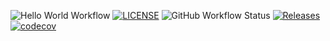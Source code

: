 ![Hello World Workflow](https://img.shields.io/github/actions/workflow/status/40794417KaungKhantPaing/sem/main.yml?branch=master&label=Master%20Build&style=flat-square)
[![LICENSE](https://img.shields.io/github/license/40794417KaungKhantPaing/sem.svg?style=flat-square&label=License)](https://github.com/40794417KaungKhantPaing/sem/blob/master/LICENSE)
![GitHub Workflow Status](https://img.shields.io/github/actions/workflow/status/40794417KaungKhantPaing/sem/main.yml?branch=develop&style=flat-square&label=Develop%20Build)
[![Releases](https://img.shields.io/github/release/40794417KaungKhantPaing/sem/all.svg?style=flat-square&label=Release)](https://github.com/40794417KaungKhantPaing/sem/releases)
[![codecov](https://codecov.io/gh/40794417KaungKhantPaing/sem/branch/develop/graph/badge.svg?token=0OKSM90BSQ)](https://codecov.io/gh/40794417KaungKhantPaing/sem)
